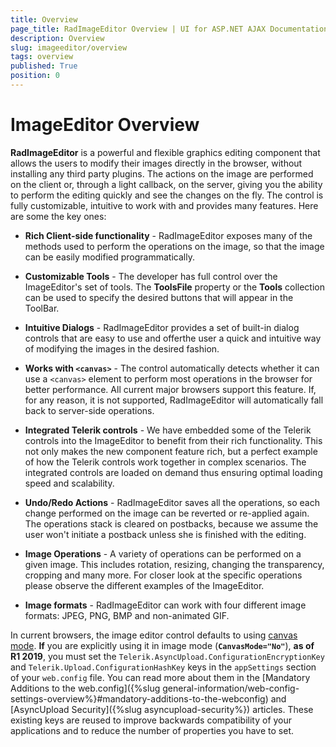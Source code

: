 ```yaml
---
title: Overview
page_title: RadImageEditor Overview | UI for ASP.NET AJAX Documentation
description: Overview
slug: imageeditor/overview
tags: overview
published: True
position: 0
---
```


# ImageEditor Overview





**RadImageEditor** is a powerful and flexible graphics editing component that allows the users to modify their images directly in the browser, without installing any third party plugins. The actions on the image are performed on the client or, through a light callback, on the server, giving you the ability to perform the editing quickly and see the changes on the fly. The control is fully customizable, intuitive to work with and provides many features. Here are some the key ones:

* **Rich Client-side functionality** - RadImageEditor exposes many of the methods used to perform the operations on the image, so that the image can be easily modified programmatically.

* **Customizable Tools** - The developer has full control over the ImageEditor's set of tools. The **ToolsFile** property or the **Tools** collection can be used to specify the desired buttons that will appear in the ToolBar.

* **Intuitive Dialogs** - RadImageEditor provides a set of built-in dialog controls that are easy to use and offerthe user a quick and intuitive way of modifying the images in the desired fashion.

* **Works with `<canvas>`** - The control automatically detects whether it can use a `<canvas>` element to perform most operations in the browser for better performance. All current major browsers support this feature. If, for any reason, it is not supported, RadImageEditor will automatically fall back to server-side operations.

* **Integrated Telerik controls** - We have embedded some of the Telerik controls into the ImageEditor to benefit from their rich functionality. This not only makes the new component feature rich, but a perfect example of how the Telerik controls work together in complex scenarios. The integrated controls are loaded on demand thus ensuring optimal loading speed and scalability.

* **Undo/Redo Actions** - RadImageEditor saves all the operations, so each change performed on the image can be reverted or re-applied again. The operations stack is cleared on postbacks, because we assume the user won't initiate a postback unless she is finished with the editing.

* **Image Operations** - A variety of operations can be performed on a given image. This includes rotation, resizing, changing the transparency, cropping and many more. For closer look at the specific operations please observe the different examples of the ImageEditor.

* **Image formats** - RadImageEditor can work with four different image formats: JPEG, PNG, BMP and non-animated GIF.


In current browsers, the image editor control defaults to using [canvas mode](https://demos.telerik.com/aspnet-ajax/imageeditor/examples/canvassupport/defaultcs.aspx). **If** you are explicitly using it in image mode (**`CanvasMode="No"`**), **as of R1 2019**, you must set the `Telerik.AsyncUpload.ConfigurationEncryptionKey` and `Telerik.Upload.ConfigurationHashKey` keys in the `appSettings` section of your `web.config` file. You can read more about them in the [Mandatory Additions to the web.config]({%slug general-information/web-config-settings-overview%}#mandatory-additions-to-the-webconfig) and [AsyncUpload Security]({%slug asyncupload-security%}) articles. These existing keys are reused to improve backwards compatibility of your applications and to reduce the number of properties you have to set.

